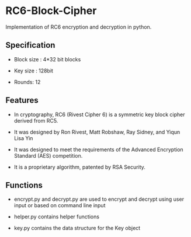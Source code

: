 RC6-Block-Cipher
================

Implementation of RC6 encryption and decryption  in python.

## Specification

* Block size : 4*32 bit blocks

* Key size : 128bit

* Rounds: 12

## Features

* In cryptography, RC6 (Rivest Cipher 6) is a symmetric key block cipher derived from RC5. 

* It was designed by Ron Rivest, Matt Robshaw, Ray Sidney, and Yiqun Lisa Yin

* It was designed to meet the requirements of the Advanced Encryption Standard (AES) competition. 

* It is a proprietary algorithm, patented by RSA Security.

## Functions

* encrypt.py and decrypt.py are used to encrypt and decrypt using user input or based on command line input

* helper.py contains helper functions 

* key.py contains the data structure for the Key object
